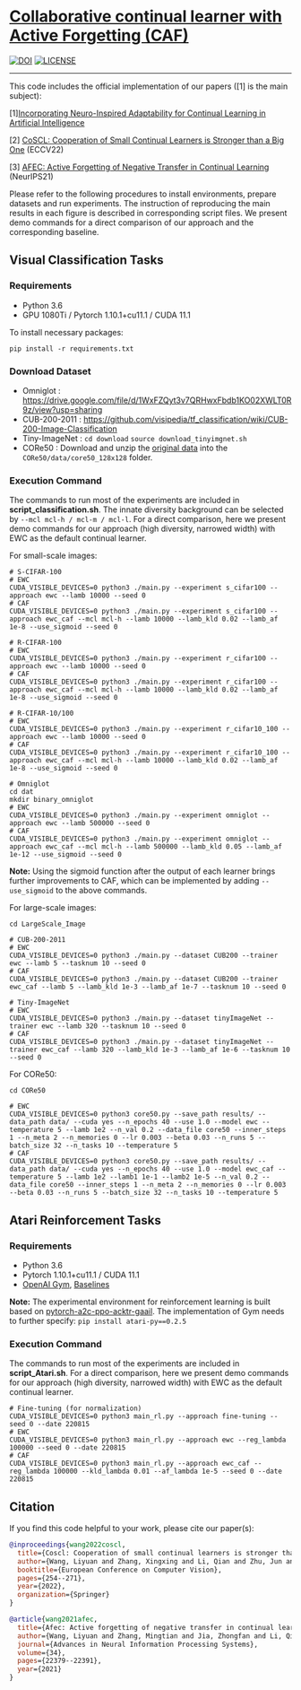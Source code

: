 # [Collaborative continual learner with Active Forgetting (CAF)]() 

[![DOI](https://zenodo.org/badge/684337404.svg)](https://zenodo.org/badge/latestdoi/684337404)
[![LICENSE](https://img.shields.io/badge/license-MIT-green?style=flat-square)](https://github.com/lywang3081/CAF/blob/master/LICENSE)

------
This code includes the official implementation of our papers ([1] is the main subject):

[1][Incorporating Neuro-Inspired Adaptability for Continual Learning in Artificial Intelligence]()

[2] [CoSCL: Cooperation of Small Continual Learners is Stronger than a Big One](https://arxiv.org/abs/2207.06543) (ECCV22)

[3] [AFEC: Active Forgetting of Negative Transfer in Continual Learning](https://papers.nips.cc/paper/2021/hash/bc6dc48b743dc5d013b1abaebd2faed2-Abstract.html) (NeurIPS21)

Please refer to the following procedures to install environments, prepare datasets and run experiments.
The instruction of reproducing the main results in each figure is described in corresponding script files.
We present demo commands for a direct comparison of our approach and the corresponding baseline.


## **Visual Classification Tasks**

### Requirements

- Python 3.6
- GPU 1080Ti / Pytorch 1.10.1+cu11.1 / CUDA 11.1

To install necessary packages:
```
pip install -r requirements.txt
```

### Download Dataset
- Omniglot : https://drive.google.com/file/d/1WxFZQyt3v7QRHwxFbdb1KO02XWLT0R9z/view?usp=sharing
- CUB-200-2011 : https://github.com/visipedia/tf_classification/wiki/CUB-200-Image-Classification
- Tiny-ImageNet : ```cd download``` ```source download_tinyimgnet.sh```
- CORe50 : Download and unzip the [original data](https://vlomonaco.github.io/core50/) into the ``CORe50/data/core50_128x128`` folder. 

### Execution Command
The commands to run most of the experiments are included in **script_classification.sh**.
The innate diversity background can be selected by ```--mcl mcl-h / mcl-m / mcl-l```.
For a direct comparison, here we present demo commands for our approach (high diversity, narrowed width) with EWC as the default continual learner. 

For small-scale images:

```
# S-CIFAR-100
# EWC
CUDA_VISIBLE_DEVICES=0 python3 ./main.py --experiment s_cifar100 --approach ewc --lamb 10000 --seed 0
# CAF
CUDA_VISIBLE_DEVICES=0 python3 ./main.py --experiment s_cifar100 --approach ewc_caf --mcl mcl-h --lamb 10000 --lamb_kld 0.02 --lamb_af 1e-8 --use_sigmoid --seed 0

# R-CIFAR-100
# EWC
CUDA_VISIBLE_DEVICES=0 python3 ./main.py --experiment r_cifar100 --approach ewc --lamb 10000 --seed 0
# CAF
CUDA_VISIBLE_DEVICES=0 python3 ./main.py --experiment r_cifar100 --approach ewc_caf --mcl mcl-h --lamb 10000 --lamb_kld 0.02 --lamb_af 1e-8 --use_sigmoid --seed 0

# R-CIFAR-10/100
# EWC
CUDA_VISIBLE_DEVICES=0 python3 ./main.py --experiment r_cifar10_100 --approach ewc --lamb 10000 --seed 0
# CAF
CUDA_VISIBLE_DEVICES=0 python3 ./main.py --experiment r_cifar10_100 --approach ewc_caf --mcl mcl-h --lamb 10000 --lamb_kld 0.02 --lamb_af 1e-8 --use_sigmoid --seed 0

# Omniglot
cd dat
mkdir binary_omniglot
# EWC
CUDA_VISIBLE_DEVICES=0 python3 ./main.py --experiment omniglot --approach ewc --lamb 500000 --seed 0
# CAF
CUDA_VISIBLE_DEVICES=0 python3 ./main.py --experiment omniglot --approach ewc_caf --mcl mcl-h --lamb 500000 --lamb_kld 0.05 --lamb_af 1e-12 --use_sigmoid --seed 0
```

**Note:** Using the sigmoid function after the output of each learner brings further improvements to CAF, which can be implemented by adding ```--use_sigmoid``` to the above commands.


For large-scale images:

```
cd LargeScale_Image

# CUB-200-2011
# EWC
CUDA_VISIBLE_DEVICES=0 python3 ./main.py --dataset CUB200 --trainer ewc --lamb 5 --tasknum 10 --seed 0
# CAF
CUDA_VISIBLE_DEVICES=0 python3 ./main.py --dataset CUB200 --trainer ewc_caf --lamb 5 --lamb_kld 1e-3 --lamb_af 1e-7 --tasknum 10 --seed 0

# Tiny-ImageNet
# EWC
CUDA_VISIBLE_DEVICES=0 python3 ./main.py --dataset tinyImageNet --trainer ewc --lamb 320 --tasknum 10 --seed 0
# CAF
CUDA_VISIBLE_DEVICES=0 python3 ./main.py --dataset tinyImageNet --trainer ewc_caf --lamb 320 --lamb_kld 1e-3 --lamb_af 1e-6 --tasknum 10 --seed 0
```

For CORe50:

```
cd CORe50

# EWC
CUDA_VISIBLE_DEVICES=0 python3 core50.py --save_path results/ --data_path data/ --cuda yes --n_epochs 40 --use 1.0 --model ewc --temperature 5 --lamb 1e2 --n_val 0.2 --data_file core50 --inner_steps 1 --n_meta 2 --n_memories 0 --lr 0.003 --beta 0.03 --n_runs 5 --batch_size 32 --n_tasks 10 --temperature 5
# CAF
CUDA_VISIBLE_DEVICES=0 python3 core50.py --save_path results/ --data_path data/ --cuda yes --n_epochs 40 --use 1.0 --model ewc_caf --temperature 5 --lamb 1e2 --lamb1 1e-1 --lamb2 1e-5 --n_val 0.2 --data_file core50 --inner_steps 1 --n_meta 2 --n_memories 0 --lr 0.003 --beta 0.03 --n_runs 5 --batch_size 32 --n_tasks 10 --temperature 5
```


## **Atari Reinforcement Tasks**

### Requirements

- Python 3.6
- Pytorch 1.10.1+cu11.1 / CUDA 11.1
- ​[OpenAI Gym](https://github.com/openai/gym#installation), [Baselines](https://github.com/openai/baselines)

**Note:** The experimental environment for reinforcement learning is built based on [pytorch-a2c-ppo-acktr-gaail](https://github.com/ikostrikov/pytorch-a2c-ppo-acktr-gail). 
The implementation of Gym needs to further specify: ```pip install atari-py==0.2.5```

### Execution Command
The commands to run most of the experiments are included in **script_Atari.sh**.
For a direct comparison, here we present demo commands for our approach (high diversity, narrowed width) with EWC as the default continual learner. 


```
# Fine-tuning (for normalization)
CUDA_VISIBLE_DEVICES=0 python3 main_rl.py --approach fine-tuning --seed 0 --date 220815  
# EWC
CUDA_VISIBLE_DEVICES=0 python3 main_rl.py --approach ewc --reg_lambda 100000 --seed 0 --date 220815 
# CAF
CUDA_VISIBLE_DEVICES=0 python3 main_rl.py --approach ewc_caf --reg_lambda 100000 --kld_lambda 0.01 --af_lambda 1e-5 --seed 0 --date 220815 
```


## **Citation**

If you find this code helpful to your work, please cite our paper(s):

```bibtex
@inproceedings{wang2022coscl,
  title={Coscl: Cooperation of small continual learners is stronger than a big one},
  author={Wang, Liyuan and Zhang, Xingxing and Li, Qian and Zhu, Jun and Zhong, Yi},
  booktitle={European Conference on Computer Vision},
  pages={254--271},
  year={2022},
  organization={Springer}
}

@article{wang2021afec,
  title={Afec: Active forgetting of negative transfer in continual learning},
  author={Wang, Liyuan and Zhang, Mingtian and Jia, Zhongfan and Li, Qian and Bao, Chenglong and Ma, Kaisheng and Zhu, Jun and Zhong, Yi},
  journal={Advances in Neural Information Processing Systems},
  volume={34},
  pages={22379--22391},
  year={2021}
}
```
